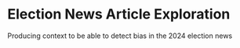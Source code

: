 # Election News Article Exploration
 Producing context to be able to detect bias in the 2024 election news
